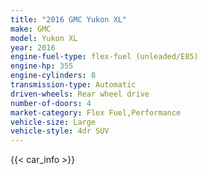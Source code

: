 ```yaml
---
title: "2016 GMC Yukon XL"
make: GMC
model: Yukon XL
year: 2016
engine-fuel-type: flex-fuel (unleaded/E85)
engine-hp: 355
engine-cylinders: 8
transmission-type: Automatic
driven-wheels: Rear wheel drive
number-of-doors: 4
market-category: Flex Fuel,Performance
vehicle-size: Large
vehicle-style: 4dr SUV
---
```


{{< car_info >}}
